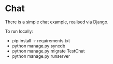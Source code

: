 # Chat
There is a simple chat example, realised via Django.

To run locally:
- pip install -r requirements.txt
- python manage.py syncdb
- python manage.py migrate TestChat
- python manage.py runserver

